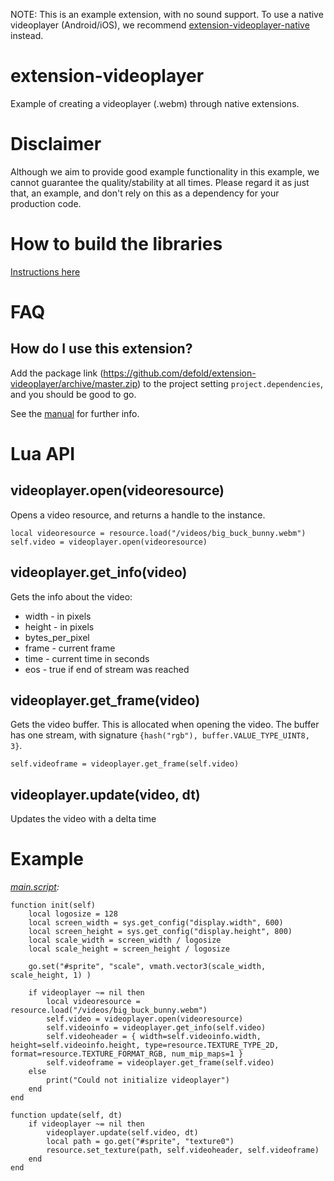 NOTE: This is an example extension, with no sound support.
To use a native videoplayer (Android/iOS), we recommend [extension-videoplayer-native](https://github.com/defold/extension-videoplayer-native) instead.


# extension-videoplayer

Example of creating a videoplayer (.webm) through native extensions.

# Disclaimer

Although we aim to provide good example functionality in this example, we cannot guarantee the quality/stability at all times.
Please regard it as just that, an example, and don't rely on this as a dependency for your production code.

# How to build the libraries

[Instructions here](videoplayer/utils/README.md)


# FAQ

## How do I use this extension?

Add the package link (https://github.com/defold/extension-videoplayer/archive/master.zip)
to the project setting `project.dependencies`, and you should be good to go.

See the [manual](http://www.defold.com/manuals/libraries/) for further info.


# Lua API

## videoplayer.open(videoresource)

Opens a video resource, and returns a handle to the instance.

    local videoresource = resource.load("/videos/big_buck_bunny.webm")
    self.video = videoplayer.open(videoresource)

## videoplayer.get_info(video)

Gets the info about the video:

* width - in pixels
* height - in pixels
* bytes_per_pixel
* frame - current frame
* time - current time in seconds
* eos - true if end of stream was reached

## videoplayer.get_frame(video)

Gets the video buffer. This is allocated when opening the video.
The buffer has one stream, with signature `{hash("rgb"), buffer.VALUE_TYPE_UINT8, 3}`.

    self.videoframe = videoplayer.get_frame(self.video)

## videoplayer.update(video, dt)

Updates the video with a delta time


# Example

*[main.script](main/main.script):*

    function init(self)
        local logosize = 128
        local screen_width = sys.get_config("display.width", 600)
        local screen_height = sys.get_config("display.height", 800)
        local scale_width = screen_width / logosize
        local scale_height = screen_height / logosize

        go.set("#sprite", "scale", vmath.vector3(scale_width, scale_height, 1) )

        if videoplayer ~= nil then
            local videoresource = resource.load("/videos/big_buck_bunny.webm")
            self.video = videoplayer.open(videoresource)
            self.videoinfo = videoplayer.get_info(self.video)
            self.videoheader = { width=self.videoinfo.width, height=self.videoinfo.height, type=resource.TEXTURE_TYPE_2D, format=resource.TEXTURE_FORMAT_RGB, num_mip_maps=1 }
            self.videoframe = videoplayer.get_frame(self.video)
        else
            print("Could not initialize videoplayer")
        end
    end

    function update(self, dt)
        if videoplayer ~= nil then
            videoplayer.update(self.video, dt)
            local path = go.get("#sprite", "texture0")
            resource.set_texture(path, self.videoheader, self.videoframe)
        end
    end

